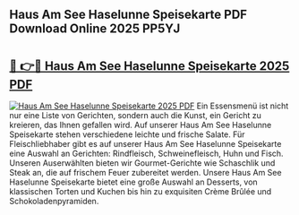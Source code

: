 ## Haus Am See Haselunne Speisekarte PDF Download Online 2025 PP5YJ

# <h2><a href="http://gc9eb2b.nevu.top/?p=Haus+Am+See+Haselunne+Speisekarte">🔗 👉🔴 Haus Am See Haselunne Speisekarte 2025 PDF</a></h2>

[![Haus Am See Haselunne Speisekarte 2025 PDF](https://i.imgur.com/dBaPXMq.png)](http://gc9eb2b.nevu.top/?p=Haus+Am+See+Haselunne+Speisekarte)
Ein Essensmenü ist nicht nur eine Liste von Gerichten, sondern auch die Kunst, ein Gericht zu kreieren, das Ihnen gefallen wird. Auf unserer Haus Am See Haselunne Speisekarte stehen verschiedene leichte und frische Salate. Für Fleischliebhaber gibt es auf unserer Haus Am See Haselunne Speisekarte eine Auswahl an Gerichten: Rindfleisch, Schweinefleisch, Huhn und Fisch. Unseren Auserwählten bieten wir Gourmet-Gerichte wie Schaschlik und Steak an, die auf frischem Feuer zubereitet werden. Unsere Haus Am See Haselunne Speisekarte bietet eine große Auswahl an Desserts, von klassischen Torten und Kuchen bis hin zu exquisiten Crème Brûlée und Schokoladenpyramiden.
